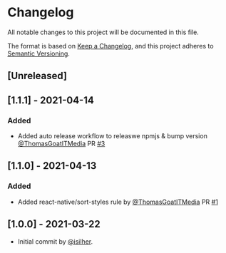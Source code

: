 # Changelog

All notable changes to this project will be documented in this file.

The format is based on [Keep a Changelog](https://keepachangelog.com/en/1.0.0/),
and this project adheres to [Semantic Versioning](https://semver.org/spec/v2.0.0.html).

## [Unreleased]

## [1.1.1] - 2021-04-14

### Added

- Added auto release workflow to releaswe npmjs & bump version [@ThomasGoatITMedia](https://github.com/ThomasGoatITMedia) PR [#3](https://github.com/Mobiliteitsfabriek/eslint-config-mig-react-native/pull/3)

## [1.1.0] - 2021-04-13

### Added

- Added react-native/sort-styles rule by [@ThomasGoatITMedia](https://github.com/ThomasGoatITMedia) PR [#1](https://github.com/Mobiliteitsfabriek/eslint-config-mig-react-native/pull/1)

## [1.0.0] - 2021-03-22

- Initial commit by [@isilher](https://github.com/isilher).
